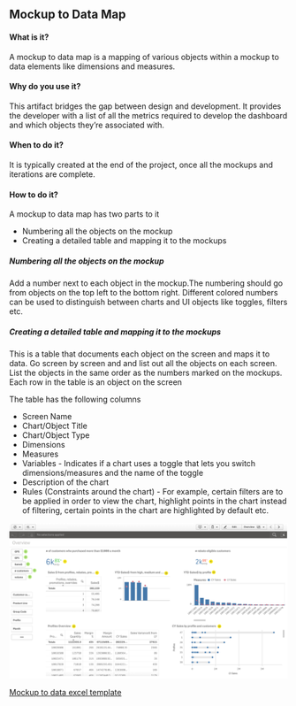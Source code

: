 ## Mockup to Data Map

#### What is it?
A mockup to data map is a mapping of various objects within a mockup to data elements like dimensions and measures.
#### Why do you use it?
This artifact bridges the gap between design and development. It provides the developer with a list of all the metrics required to develop the dashboard and which objects they’re associated with. 
#### When to do it?
It is typically created at the end of the project, once all the mockups and iterations are complete. 
#### How to do it?
A mockup to data map has two parts to it
* Numbering all the objects on the mockup
* Creating a detailed table and mapping it to the mockups

##### Numbering all the objects on the mockup
Add a number next to each object in the mockup.The numbering should go from objects on the top left to the bottom right. Different colored numbers can be used to distinguish between charts and UI objects like toggles, filters etc.

##### Creating a detailed table and mapping it to the mockups
This is a table that documents each object on the screen and maps it to data. Go screen by screen and and list out all the objects on each screen. List the objects in the same order as the numbers marked on the mockups. Each row in the table is an object on the screen

The table has the following columns
* Screen Name 
* Chart/Object Title
* Chart/Object Type
* Dimensions
* Measures 
* Variables -  Indicates if a chart uses a toggle that lets you switch dimensions/measures and the name of the toggle
* Description of the chart
* Rules (Constraints around the chart) - For example, certain filters are to be applied in order to view the chart, highlight points in the chart instead of filtering, certain points in the chart are highlighted by default etc.


![Mockup to data map](/images/MockupDataMap.jpg?raw=true "Mockup to data map")      


[Mockup to data excel template](/Resources/mockup-data-map.xlsx)

